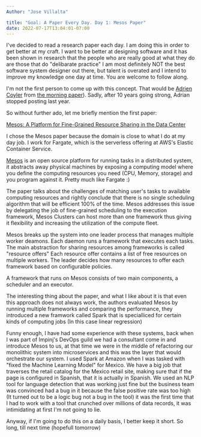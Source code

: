```yaml
---
Author: "Jose Villalta"

title: "Goal: A Paper Every Day. Day 1: Mesos Paper"
date: 2022-07-17T13:04:01-07:00
---
```



I've decided to read a research paper each day. I am doing this in order to get better at my craft. 
I want to be better at designing software and it has been shown in research that the people who are really good at what they do
are those that do "delibarate practice" I am most definitely NOT the best software system designer out there, but talent is overated and I 
intend to improve my knowledge one day at time. You are welcome to follow along. 

I'm not the first person to come up with this concept. That would be [Adrien Coyler](https://twitter.com/adriancolyer) from [the morning paper](https://blog.acolyer.org/)). Sadly, after 10 years going strong, Adrian stopped posting last year. 

So without further ado, let me briefly mention the first paper: 

[Mesos: A Platform for Fine-Grained Resource Sharing in the Data Center](https://s3.amazonaws.com/systemsandpapers/papers/mesos.pdf)

I chose the Mesos paper because the domain is close to what I do at my day job. I work for Fargate, which is the serverless offering at AWS's Elastic Container Service. 

[Mesos](https://mesos.apache.org/) is an open source platform for running tasks in a distributed system, it abstracts away physical machines by exposing a computing model where you define the computing resources you need (CPU, Memory, storage) and you program against it. Pretty much like Fargate :) 

The paper talks about the challenges of matching user's tasks to available computing resources and rightly conclude that there is no single scheduling algorithm that will be efficient 100% of the time. Mesos addresses this issue by delegating the job of fine-grained scheduling to the execution framework, Mesos Clusters can host more than one framework thus giving it flexibility and increasing the utilization of the compute fleet. 

Mesos breaks up the system into one leader process that manages multiple worker deamons. Each daemon runs a framework that executes each tasks. The main abstraction for sharing resources among frameworks is called "resource offers" Each resource offer contains a list of free resources on multiple workers. The leader decides how many resources to offer each framework based on configurable policies. 

A framework that runs on Mesos consists of two main components, a scheduler and an executor. 

The interesting thing about the paper, and what I like about it is that even this approach does not always work, the authors evaluated Mesos by running multiple frameworks and comparing the performance, they introduced a new framwork called Spark that is specialliced for certain kinds of computing jobs (In this case linear regression)

Funny enough, I have had some experience with these systems, back when I was part of Impinj's DevOps guild we had a consultant come in and introduce Mesos to us, at that time we were in the middle of refactoring our monolithic system into microservices and this was the layer that would orchestrate our system. I used Spark at Amazon when I was tasked with "fixed the Machine Learning Model" for Mexico. We have a big job that traverses the retail catalog for the Mexico retail site, making sure that if the page is configured in Spanish, that it is actually in Spanish. We used an NLP tool for language detection that was working just fine but the business team was convinced had a bug in it because the false positive rate was too high (It turned out to be a logic bug not a bug in the tool) it was the first time that I had to work with a tool that crunched over millions of data records, it was intimidating at first I'm not going to lie. 

Anyway, if I'm going to do this on a daily basis, I better keep it short. So long, till next time (hopefull tomorrow)

